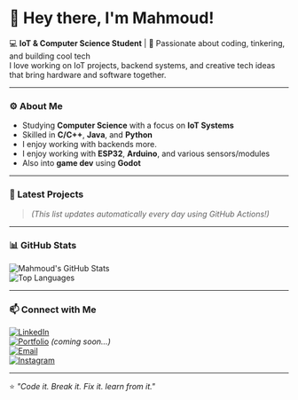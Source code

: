 # 👋 Hey there, I'm Mahmoud!

💻 **IoT & Computer Science Student** | 🚀 Passionate about coding, tinkering, and building cool tech  
I love working on IoT projects, backend systems, and creative tech ideas that bring hardware and software together.

---

### ⚙️ About Me

-  Studying **Computer Science** with a focus on **IoT Systems**
-  Skilled in **C/C++**, **Java**, and **Python**
-  I enjoy working with backends more.
-  I enjoy working with **ESP32**, **Arduino**, and various sensors/modules
-  Also into **game dev** using **Godot**

---

### 📂 Latest Projects

<!-- LATEST_REPOS:START -->
<!-- LATEST_REPOS:END -->

> *(This list updates automatically every day using GitHub Actions!)*

---

### 📊 GitHub Stats

![Mahmoud's GitHub Stats](https://github-readme-stats.vercel.app/api?username=Mahmoudbat&show_icons=true&theme=github_dark)  
![Top Languages](https://github-readme-stats.vercel.app/api/top-langs/?username=Mahmoudbat&layout=compact&theme=github_dark)

---

### 📫 Connect with Me

[![LinkedIn](https://img.shields.io/badge/LinkedIn-0077B5?logo=linkedin&logoColor=white)](https://www.linkedin.com/in/mahmoud-bataineh-877313326/)  
[![Portfolio](https://img.shields.io/badge/Portfolio-000000?logo=About.me&logoColor=white)](#) *(coming soon...)*  
[![Email](https://img.shields.io/badge/Email-D14836?logo=gmail&logoColor=white)](mailto:mahmoudbat2005@gmail.com)  
[![Instagram](https://img.shields.io/badge/Instagram-E4405F?logo=instagram&logoColor=white)](https://www.instagram.com/mahbat.9/)

---

⭐️ *"Code it. Break it. Fix it. learn from it."*
